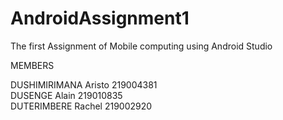 # AndroidAssignment1
The first Assignment of Mobile computing using Android Studio

MEMBERS

DUSHIMIRIMANA	Aristo	219004381	
DUSENGE	Alain	219010835	
DUTERIMBERE 	Rachel	219002920	
